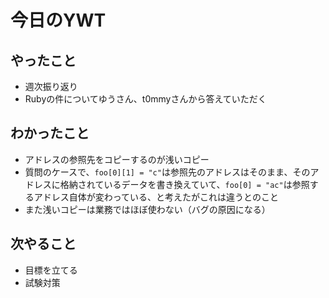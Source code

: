 # 今日のYWT

## やったこと

- 週次振り返り
- Rubyの件についてゆうさん、t0mmyさんから答えていただく

## わかったこと

- アドレスの参照先をコピーするのが浅いコピー
- 質問のケースで、`foo[0][1] = "c"`は参照先のアドレスはそのまま、そのアドレスに格納されているデータを書き換えていて、`foo[0] = "ac"`は参照するアドレス自体が変わっている、と考えたがこれは違うとのこと
- また浅いコピーは業務ではほぼ使わない（バグの原因になる）

## 次やること

- 目標を立てる
- 試験対策
